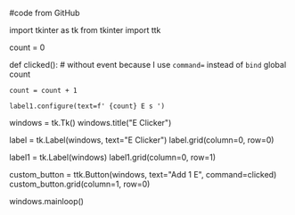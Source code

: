 #code from GitHub

import tkinter as tk
from tkinter import ttk


count = 0

def clicked(): # without event because I use `command=` instead of `bind`
    global count

    count = count + 1

    label1.configure(text=f' {count} E s ')


windows = tk.Tk()
windows.title("E Clicker")

label = tk.Label(windows, text="E Clicker")
label.grid(column=0, row=0)

label1 = tk.Label(windows)
label1.grid(column=0, row=1)

custom_button = ttk.Button(windows, text="Add 1 E", command=clicked)
custom_button.grid(column=1, row=0)

windows.mainloop()
